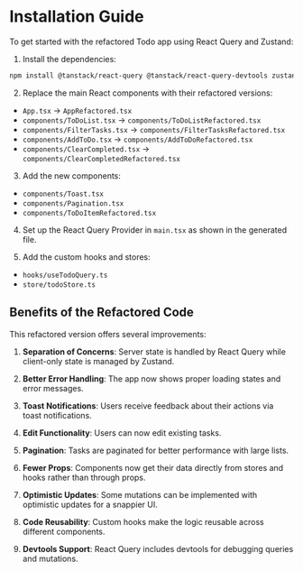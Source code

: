 # Installation Guide

To get started with the refactored Todo app using React Query and Zustand:

1. Install the dependencies:

```bash
npm install @tanstack/react-query @tanstack/react-query-devtools zustand
```

2. Replace the main React components with their refactored versions:

- `App.tsx` → `AppRefactored.tsx`
- `components/ToDoList.tsx` → `components/ToDoListRefactored.tsx`
- `components/FilterTasks.tsx` → `components/FilterTasksRefactored.tsx`
- `components/AddToDo.tsx` → `components/AddToDoRefactored.tsx`
- `components/ClearCompleted.tsx` → `components/ClearCompletedRefactored.tsx`

3. Add the new components:
- `components/Toast.tsx`
- `components/Pagination.tsx`
- `components/ToDoItemRefactored.tsx`

4. Set up the React Query Provider in `main.tsx` as shown in the generated file.

5. Add the custom hooks and stores:
- `hooks/useTodoQuery.ts`
- `store/todoStore.ts`

## Benefits of the Refactored Code

This refactored version offers several improvements:

1. **Separation of Concerns**: Server state is handled by React Query while client-only state is managed by Zustand.

2. **Better Error Handling**: The app now shows proper loading states and error messages.

3. **Toast Notifications**: Users receive feedback about their actions via toast notifications.

4. **Edit Functionality**: Users can now edit existing tasks.

5. **Pagination**: Tasks are paginated for better performance with large lists.

6. **Fewer Props**: Components now get their data directly from stores and hooks rather than through props.

7. **Optimistic Updates**: Some mutations can be implemented with optimistic updates for a snappier UI.

8. **Code Reusability**: Custom hooks make the logic reusable across different components.

9. **Devtools Support**: React Query includes devtools for debugging queries and mutations.
